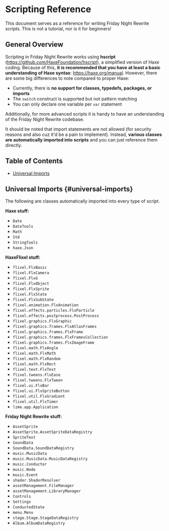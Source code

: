 # Scripting Reference
This document serves as a reference for writing Friday Night Rewrite scripts. This is not a tutorial, nor is it for beginners!

## General Overview
Scripting in Friday Night Rewrite works using **hscript** (https://github.com/HaxeFoundation/hscript), a simplified version of Haxe coding. Because of this, **it is recommended that you have at least a basic understanding of Haxe syntax**: https://haxe.org/manual. However, there are some big differences to note compared to proper Haxe:
- Currently, there is **no support for classes, typedefs, packages, or imports**
- The `switch` construct is supported but not pattern matching
- You can only declare one variable per `var` statement

Additionally, for more advanced scripts it is handy to have an understanding of the Friday Night Rewrite codebase.

It should be noted that import statements are not allowed (for security reasons and also cuz it'd be a pain to implement). Instead, **various classes are automatically imported into scripts** and you can just reference them directly.

## Table of Contents
- [Universal Imports](#universal-imports)

## Universal Imports {#universal-imports}
The following are classes automatically imported into every type of script.

**Haxe stuff:**
- `Date`
- `DateTools`
- `Math`
- `Std`
- `StringTools`
- `haxe.Json`

**HaxeFlixel stuff:**
- `flixel.FlxBasic`
- `flixel.FlxCamera`
- `flixel.FlxG`
- `flixel.FlxObject`
- `flixel.FlxSprite`
- `flixel.FlxState`
- `flixel.FlxSubState`
- `flixel.animation.FlxAnimation`
- `flixel.effects.particles.FlxParticle`
- `flixel.effects.postprocess.PostProcess`
- `flixel.graphics.FlxGraphic`
- `flixel.graphics.frames.FlxAtlasFrames`
- `flixel.graphics.frames.FlxFrame`
- `flixel.graphics.frames.FlxFramesCollection`
- `flixel.graphics.frames.FlxImageFrame`
- `flixel.math.FlxAngle`
- `flixel.math.FlxMath`
- `flixel.math.FlxRandom`
- `flixel.math.FlxRect`
- `flixel.text.FlxText`
- `flixel.tweens.FlxEase`
- `flixel.tweens.FlxTween`
- `flixel.ui.FlxBar`
- `flixel.ui.FlxSpriteButton`
- `flixel.util.FlxGradient`
- `flixel.util.FlxTimer`
- `lime.app.Application`

**Friday Night Rewrite stuff:**
- `AssetSprite`
- `AssetSprite.AssetSpriteDataRegistry`
- `SpriteText`
- `SoundData`
- `SoundData.SoundDataRegistry`
- `music.MusicData`
- `music.MusicData.MusicDataRegistry`
- `music.Conductor`
- `music.Node`
- `music.Event`
- `shader.ShaderResolver`
- `assetManagement.FileManager`
- `assetManagement.LibraryManager`
- `Controls`
- `Settings`
- `ConductedState`
- `menu.Menu`
- `stage.Stage.StageDataRegistry`
- `Album.AlbumDataRegistry`
